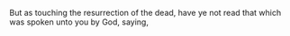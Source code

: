 But as touching the resurrection of the dead, have ye not read that which was spoken unto you by God, saying,
